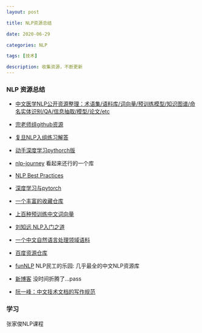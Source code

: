 ```yaml
---
layout: post

title: NLP资源总结

date: 2020-06-29

categories: NLP

tags: [技术]

description: 收集资源，不断更新
---
```


### NLP 资源总结

- [中文医学NLP公开资源整理：术语集/语料库/词向量/预训练模型/知识图谱/命名实体识别/QA/信息抽取/模型/论文/etc](https://www.ctolib.com/GanjinZero-awesome_Chinese_medical_NLP.html)
- [宗老师组github资源](https://github.com/ZNLP)
- [复旦NLP入组练习解答](https://github.com/Stupid-Human/nlp-beginner-finish)
- [动手深度学习pythorch版](https://github.com/Stupid-Human/Dive-into-DL-PyTorch)
- [nlp-journey](https://github.com/Stupid-Human/nlp-journey)  看起来还行的一个库
- [NLP Best Practices](https://github.com/Stupid-Human/nlp)
- [深度学习与pytorch](https://github.com/Stupid-Human/Deep-Learning-with-PyTorch-Tutorials)
- [一个丰富的收藏仓库](https://github.com/Stupid-Human/funNLP)
- [上百种预训练中文词向量](https://github.com/Stupid-Human/Chinese-Word-Vectors)
- [刘知远 NLP入门之道](https://github.com/Stupid-Human/research_tao)
- [一个中文自然语言处理领域语料](https://github.com/Stupid-Human/nlp_chinese_corpus)
- [百度资源仓库](https://github.com/baidu?page=1)
- [funNLP](https://github.com/fighting41love/funNLP) NLP民工的乐园: 几乎最全的中文NLP资源库
- [新博客](https://github.com/Stupid-Human/Stupid-Human.github.io)  没时间折腾了...pass



- [阮一峰：中文技术文档的写作规范](https://github.com/ruanyf/document-style-guide)



### 学习

张家俊NLP课程


